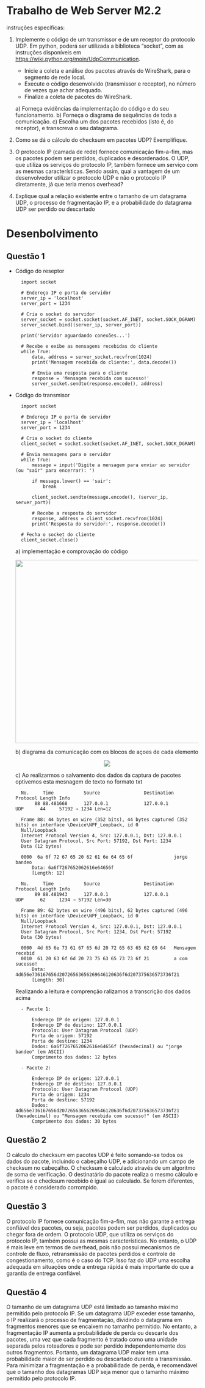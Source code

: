 # Trabalho de Web Server M2.2
instruções específicas:
1) Implemente o código de um transmissor e de um receptor do protocolo UDP. Em python, poderá ser utilizada a biblioteca “socket”, com as instruções disponíveis em https://wiki.python.org/moin/UdpCommunication.

    - Inicie a coleta e análise dos pacotes através do WireShark, para o segmento de rede local.
    - Execute o código desenvolvido (transmissor e receptor), no número de vezes que achar adequado.
    - Finalize a coleta de pacotes do WireShark.
    
    a) Forneça evidências da implementação do código e do seu funcionamento.
    b) Forneça o diagrama de sequências de toda a comunicação.
    c) Escolha um dos pacotes recebidos (isto é, do receptor), e transcreva o seu datagrama.
    
  
2) Como se dá o cálculo do checksum em pacotes UDP? Exemplifique.
3) O protocolo IP (camada de rede) fornece comunicação fim-a-fim, mas os pacotes podem ser 
perdidos, duplicados e desordenados. O UDP, que utiliza os serviços do protocolo IP, também 
fornece um serviço com as mesmas características. Sendo assim, qual a vantagem de um 
desenvolvedor utilizar o protocolo UDP e não o protocolo IP diretamente, já que teria menos 
overhead?
4) Explique qual a relação existente entre o tamanho de um datagrama UDP, o processo de 
fragmentação IP, e a probabilidade do datagrama UDP ser perdido ou descartado

# Desenbolvimento
## Questão 1
- Código do reseptor
                        
        import socket

        # Endereço IP e porta do servidor
        server_ip = 'localhost'
        server_port = 1234

        # Cria o socket do servidor
        server_socket = socket.socket(socket.AF_INET, socket.SOCK_DGRAM)
        server_socket.bind((server_ip, server_port))

        print('Servidor aguardando conexões...')

        # Recebe e exibe as mensagens recebidas do cliente
        while True:
            data, address = server_socket.recvfrom(1024)
            print('Mensagem recebida do cliente:', data.decode())

            # Envia uma resposta para o cliente
            response = 'Mensagem recebida com sucesso!'
            server_socket.sendto(response.encode(), address)
- Código do transmisor

        import socket

        # Endereço IP e porta do servidor
        server_ip = 'localhost'
        server_port = 1234

        # Cria o socket do cliente
        client_socket = socket.socket(socket.AF_INET, socket.SOCK_DGRAM)

        # Envia mensagens para o servidor
        while True:
            message = input('Digite a mensagem para enviar ao servidor (ou "sair" para encerrar): ')

            if message.lower() == 'sair':
                break

            client_socket.sendto(message.encode(), (server_ip, server_port))

            # Recebe a resposta do servidor
            response, address = client_socket.recvfrom(1024)
            print('Resposta do servidor:', response.decode())

        # Fecha o socket do cliente
        client_socket.close()
    a) implementação e comprovação do código  
     <p align="center">
    <img width="854" height="480" src = "A.gif">
    </p>
    b) diagrama da comunicação com os blocos de açoes de cada elemento
    <p align="center">
    <img  src = "Diagrama sin título.drawio.png">
    </p>
    c)
    Ao realizarmos o salvamento dos dados da captura de pacotes optivemos esta mesnagem de texto no formato txt 
    
        No.     Time           Source                Destination           Protocol Length Info
             88 88.481668      127.0.0.1             127.0.0.1             UDP      44     57192 → 1234 Len=12

        Frame 88: 44 bytes on wire (352 bits), 44 bytes captured (352 bits) on interface \Device\NPF_Loopback, id 0
        Null/Loopback
        Internet Protocol Version 4, Src: 127.0.0.1, Dst: 127.0.0.1
        User Datagram Protocol, Src Port: 57192, Dst Port: 1234
        Data (12 bytes)

        0000  6a 6f 72 67 65 20 62 61 6e 64 65 6f               jorge bandeo
            Data: 6a6f7267652062616e64656f
            [Length: 12]

        No.     Time           Source                Destination           Protocol Length Info
             89 88.481943      127.0.0.1             127.0.0.1             UDP      62     1234 → 57192 Len=30

        Frame 89: 62 bytes on wire (496 bits), 62 bytes captured (496 bits) on interface \Device\NPF_Loopback, id 0
        Null/Loopback
        Internet Protocol Version 4, Src: 127.0.0.1, Dst: 127.0.0.1
        User Datagram Protocol, Src Port: 1234, Dst Port: 57192
        Data (30 bytes)

        0000  4d 65 6e 73 61 67 65 6d 20 72 65 63 65 62 69 64   Mensagem recebid
        0010  61 20 63 6f 6d 20 73 75 63 65 73 73 6f 21         a com sucesso!
            Data: 4d656e736167656d20726563656269646120636f6d207375636573736f21
            [Length: 30]
    Realizando a leitura e comprenção ralizamos a transcrição dos dados acima 
    
        - Pacote 1:

            Endereço IP de origem: 127.0.0.1
            Endereço IP de destino: 127.0.0.1
            Protocolo: User Datagram Protocol (UDP)
            Porta de origem: 57192
            Porta de destino: 1234
            Dados: 6a6f7267652062616e64656f (hexadecimal) ou "jorge bandeo" (em ASCII)
            Comprimento dos dados: 12 bytes
            
        - Pacote 2:

            Endereço IP de origem: 127.0.0.1
            Endereço IP de destino: 127.0.0.1
            Protocolo: User Datagram Protocol (UDP)
            Porta de origem: 1234
            Porta de destino: 57192
            Dados: 4d656e736167656d20726563656269646120636f6d207375636573736f21 (hexadecimal) ou "Mensagem recebida com sucesso!" (em ASCII)
            Comprimento dos dados: 30 bytes

    
## Questão 2
O cálculo do checksum em pacotes UDP é feito somando-se todos os dados do pacote, incluindo o cabeçalho UDP, e adicionando um campo de checksum no cabeçalho. O checksum é calculado através de um algoritmo de soma de verificação. O destinatário do pacote realiza o mesmo cálculo e verifica se o checksum recebido é igual ao calculado. Se forem diferentes, o pacote é considerado corrompido.
## Questão 3
O protocolo IP fornece comunicação fim-a-fim, mas não garante a entrega confiável dos pacotes, ou seja, pacotes podem ser perdidos, duplicados ou chegar fora de ordem. O protocolo UDP, que utiliza os serviços do protocolo IP, também possui as mesmas características. No entanto, o UDP é mais leve em termos de overhead, pois não possui mecanismos de controle de fluxo, retransmissão de pacotes perdidos e controle de congestionamento, como é o caso do TCP. Isso faz do UDP uma escolha adequada em situações onde a entrega rápida é mais importante do que a garantia de entrega confiável.
## Questão 4
O tamanho de um datagrama UDP está limitado ao tamanho máximo permitido pelo protocolo IP. Se um datagrama UDP exceder esse tamanho, o IP realizará o processo de fragmentação, dividindo o datagrama em fragmentos menores que se encaixem no tamanho permitido. No entanto, a fragmentação IP aumenta a probabilidade de perda ou descarte dos pacotes, uma vez que cada fragmento é tratado como uma unidade separada pelos roteadores e pode ser perdido independentemente dos outros fragmentos. Portanto, um datagrama UDP maior tem uma probabilidade maior de ser perdido ou descartado durante a transmissão. Para minimizar a fragmentação e a probabilidade de perda, é recomendável que o tamanho dos datagramas UDP seja menor que o tamanho máximo permitido pelo protocolo IP.
